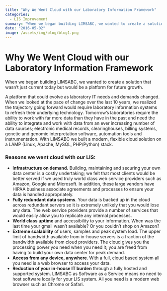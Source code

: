 ```yaml
---
title: "Why We Went Cloud with our Laboratory Information Framework"
categories:
  - LIS Improvement
summary: "When we began building LIMSABC, we wanted to create a solution that wasn’t just current today but would be a platform for future growth."
date: "2016-05-02"
image: /assets/img/blog/blog1.png
---
```


# Why We Went Cloud with our Laboratory Information Framework

When we began building LIMSABC, we wanted to create a solution that wasn’t just current today but would be a platform for future growth.

A platform that could evolve as laboratory IT needs and demands changed. When we looked at the pace of change over the last 10 years, we realized the trajectory going forward would require laboratory information systems to refresh their underlying technology. Tomorrow’s laboratories require the ability to work with far more data than they have in the past and need the ability to integrate and work with data from an ever increasing number of data sources; electronic medical records, clearinghouses, billing systems, genetic and genomic interpretation software, automation tools and instrumentation. With LIMSABC we built a modern, flexible cloud solution on a LAMP (Linux, Apache, MySQL, PHP/Python) stack.

###

### **Reasons we went cloud with our LIS:**

- **Infrastructure on demand.** Building, maintaining and securing your own data center is a costly undertaking; we felt that most clients would be better served if we used truly world class web service providers such as Amazon, Google and Microsoft. In addition, these large vendors have HIPAA business associate agreements and processes to ensure your data is handled appropriately.
- **Fully redundant data systems**. Your data is backed up in the cloud across redundant servers so it is extremely unlikely that you would lose any data. The web service providers provide a number of services that would easily allow you to replicate any internal processes.
- **World class uptime** and accessibility to your information. When was the last time your gmail wasn’t available? Or you couldn’t shop on Amazon?
- **Extreme scalability** of users, samples and peak system load. The upper limit of bandwidth available from in-house servers is a fraction of the bandwidth available from cloud providers. The cloud gives you the processing power you need when you need it; you are freed from having to build your own data center for peak demand.
- **Access from any device, anywhere**. With a full, cloud based system all you need is a web browser to access your data.
- **Reduction of your in-house IT burden** through a fully hosted and supported system. LIMSABC as Software as a Service means no need to host software locally for your LIS system. All you need is a modern web browser such as Chrome or Safari.

